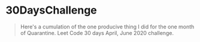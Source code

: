# 30DaysChallenge

> Here's a cumulation of the one producive thing I did for the one month of Quarantine.
Leet Code 30 days April, June 2020 challenge.
